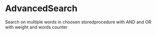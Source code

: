 # AdvancedSearch
Search on multiple words in choosen storedprocedure with AND and OR with weight and words counter
